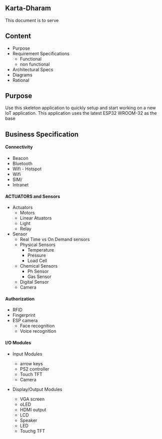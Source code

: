 ## Karta-Dharam
This document is to serve 


## Content
* Purpose
* Requirement Specifications
    * Functional
    * non functional
* Architectural Specs
* Diagrams
* Rational



## Purpose
Use this skeleton application to quickly setup and start working on a new IoT application. This application uses the latest ESP32 WROOM-32 as the base  


## Business Specification

#### Connectivity
* Beacon
* Bluetooth
* Wifi - Hotspot
* Wifi 
* SIM/
* Intranet

#### ACTUATORS and Sensors 
* Actuators
    * Motors
    * Linear Atuators
    * Light
    * Relay
* Sensor
    * Real Time vs On Demand sensors
    * Physical Sensors
        * Temperature 
        * Pressure 
        * Load Cell 
    * Chemical Sensors
        * Ph Sensor
        * Gas Sensor
    * Digital Sensor 
    * Camera

#### Authorization 
* RFID
* Fingerprint
* ESP camera
    * Face recognition 
    * Voice recognition


#### I/O Modules

* Input Modules
    * arrow keys 
    * PS2 controller
    * Touch TFT
    * Camera

* Display/Output  Modules
    * VGA screen
    * oLED 
    * HDMI output
    * LCD 
    * Speaker 
    * LED 
    * Touchg TFT

